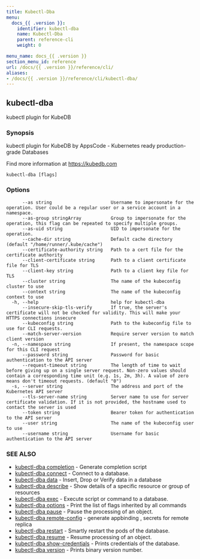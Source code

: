 ```yaml
---
title: Kubectl-Dba
menu:
  docs_{{ .version }}:
    identifier: kubectl-dba
    name: Kubectl-Dba
    parent: reference-cli
    weight: 0

menu_name: docs_{{ .version }}
section_menu_id: reference
url: /docs/{{ .version }}/reference/cli/
aliases:
- /docs/{{ .version }}/reference/cli/kubectl-dba/
---
```

## kubectl-dba

kubectl plugin for KubeDB

### Synopsis

kubectl plugin for KubeDB by AppsCode - Kubernetes ready production-grade Databases

 Find more information at https://kubedb.com

```
kubectl-dba [flags]
```

### Options

```
      --as string                      Username to impersonate for the operation. User could be a regular user or a service account in a namespace.
      --as-group stringArray           Group to impersonate for the operation, this flag can be repeated to specify multiple groups.
      --as-uid string                  UID to impersonate for the operation.
      --cache-dir string               Default cache directory (default "/home/runner/.kube/cache")
      --certificate-authority string   Path to a cert file for the certificate authority
      --client-certificate string      Path to a client certificate file for TLS
      --client-key string              Path to a client key file for TLS
      --cluster string                 The name of the kubeconfig cluster to use
      --context string                 The name of the kubeconfig context to use
  -h, --help                           help for kubectl-dba
      --insecure-skip-tls-verify       If true, the server's certificate will not be checked for validity. This will make your HTTPS connections insecure
      --kubeconfig string              Path to the kubeconfig file to use for CLI requests.
      --match-server-version           Require server version to match client version
  -n, --namespace string               If present, the namespace scope for this CLI request
      --password string                Password for basic authentication to the API server
      --request-timeout string         The length of time to wait before giving up on a single server request. Non-zero values should contain a corresponding time unit (e.g. 1s, 2m, 3h). A value of zero means don't timeout requests. (default "0")
  -s, --server string                  The address and port of the Kubernetes API server
      --tls-server-name string         Server name to use for server certificate validation. If it is not provided, the hostname used to contact the server is used
      --token string                   Bearer token for authentication to the API server
      --user string                    The name of the kubeconfig user to use
      --username string                Username for basic authentication to the API server
```

### SEE ALSO

* [kubectl-dba completion](/docs/reference/cli/kubectl-dba_completion.md)	 - Generate completion script
* [kubectl-dba connect](/docs/reference/cli/kubectl-dba_connect.md)	 - Connect to a database.
* [kubectl-dba data](/docs/reference/cli/kubectl-dba_data.md)	 - Insert, Drop or Verify data in a database
* [kubectl-dba describe](/docs/reference/cli/kubectl-dba_describe.md)	 - Show details of a specific resource or group of resources
* [kubectl-dba exec](/docs/reference/cli/kubectl-dba_exec.md)	 - Execute script or command to a database.
* [kubectl-dba options](/docs/reference/cli/kubectl-dba_options.md)	 - Print the list of flags inherited by all commands
* [kubectl-dba pause](/docs/reference/cli/kubectl-dba_pause.md)	 - Pause the processing of an object.
* [kubectl-dba remote-config](/docs/reference/cli/kubectl-dba_remote-config.md)	 - generate appbinding , secrets for remote replica
* [kubectl-dba restart](/docs/reference/cli/kubectl-dba_restart.md)	 - Smartly restart the pods of the database.
* [kubectl-dba resume](/docs/reference/cli/kubectl-dba_resume.md)	 - Resume processing of an object.
* [kubectl-dba show-credentials](/docs/reference/cli/kubectl-dba_show-credentials.md)	 - Prints credentials of the database.
* [kubectl-dba version](/docs/reference/cli/kubectl-dba_version.md)	 - Prints binary version number.

